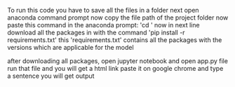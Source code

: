 To run this code you have to save all the files in a folder
next open anaconda command prompt
now copy the file path of the project folder
now paste this command in the anaconda prompt:  'cd <your file path>'
now in next line download all the packages in with the command 'pip install -r requirements.txt'
this  'requirements.txt' contains all the packages with the versions which are applicable for the model

after downloading all packages, open jupyter notebook and open app.py file
run that file and you will get a html link
paste it on google chrome and type a sentence
you will get output 

